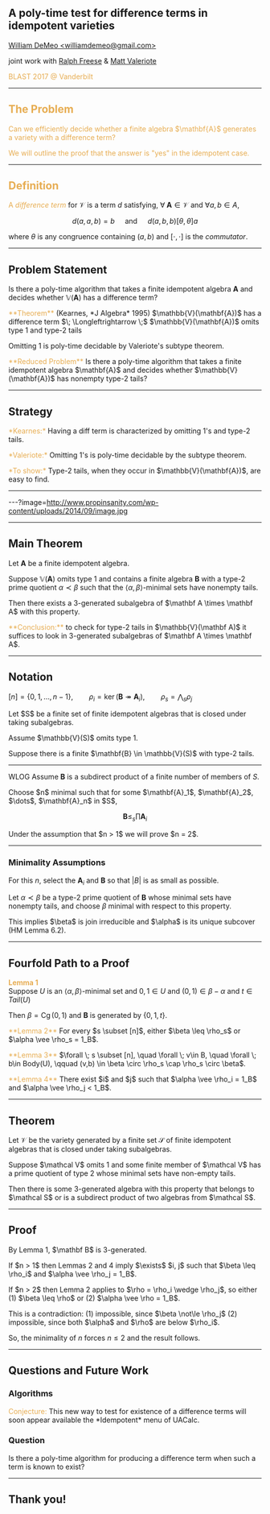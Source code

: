 ## A poly-time test for difference terms in idempotent varieties

[William DeMeo &lt;williamdemeo@gmail.com&gt;](mailto:williamdemeo@gmail.com)  

joint work with 
[Ralph Freese](mailto:ralph@math.hawaii.edu)
& [Matt Valeriote](mailto:matt@math.mcmaster.ca)

<a style="color:#e7ad52">BLAST 2017 @ Vanderbilt<a style="color:#e7ad52">

---

## The Problem

<p class="fragment" align="left">
Can we efficiently decide whether a finite algebra $\mathbf{A}$ generates a variety with a difference term? </p>

<p class="fragment" align="left">
We will outline the proof that the answer is "yes" in the idempotent case. </p>

---

## Definition

A <a style="color:#e7ad52"><i>difference term</i></a> for $\mathcal{V}$ is a term $d$ satisfying, $\forall \; \mathbf A \in \mathcal V$ and $\forall a, b \in A$, 

$$d(a,a,b) = b \quad \text{ and } \quad
d(a,b,b) \mathrel{[\theta, \theta]} a$$

where $\theta$ is any congruence containing $(a,b)$ and $[\cdot, \cdot]$ is the *commutator*.

---

## Problem Statement

Is there a poly-time algorithm that takes a finite
idempotent algebra $\mathbf{A}$ and decides 
whether $\mathbb{V}(\mathbf{A})$ has a difference term?

<div class="fragment" align="left"><a style="color:#e7ad52">**Theorem**</a> (Kearnes, *J Algebra* 1995)   
$\mathbb{V}(\mathbf{A})$ has a difference term
$\; \Longleftrightarrow \;$  $\mathbb{V}(\mathbf{A})$ omits type 1 and type-2 tails
</div>

<p class="fragment" align="left">
Omitting 1 is poly-time decidable by Valeriote's subtype theorem.
</p>

<p class="fragment" align="left">
<a style="color:#e7ad52">**Reduced Problem**</a>   
Is there a poly-time algorithm that takes a finite 
idempotent algebra $\mathbf{A}$ and decides whether 
$\mathbb{V}(\mathbf{A})$ has nonempty type-2 tails?
</p>

---

## Strategy

<p class="fragment" align="left">
<a style="color:#e7ad52">*Kearnes:*</a>
Having a diff term is characterized by omitting 1's and type-2 tails.
</p>

<p class="fragment" align="left">
<a style="color:#e7ad52">*Valeriote:*</a>
Omitting 1's is poly-time decidable by the subtype theorem.
</p>

<p class="fragment" align="left">
<a style="color:#e7ad52">*To show:*</a> 
Type-2 tails, when they occur in $\mathbb{V}(\mathbf{A})$, 
are easy to find.
</p>

---

---?image=http://www.propinsanity.com/wp-content/uploads/2014/09/image.jpg

---

## Main Theorem

Let $\mathbf A$ be a finite idempotent algebra.

Suppose $\mathbb{V}(\mathbf A)$ omits type 1 and contains a finite algebra $\mathbf{B}$ with a type-2 prime quotient $\alpha \prec \beta$ such that the $\langle \alpha, \beta \rangle$-minimal sets have nonempty tails.

<p class="fragment" align="left">
Then there exists a 3-generated subalgebra of $\mathbf A \times \mathbf A$
with this property. </p>
  
<p class="fragment" align="left">
<a style="color:#e7ad52">**Conclusion:**</a>
to check for type-2 tails in $\mathbb{V}(\mathbf A)$ it suffices to look in 3-generated subalgebras of $\mathbf A \times \mathbf A$.
</p>

---

## Notation

$[n] = \{ 0, 1, \dots, n-1 \}, \qquad
\rho_i = \operatorname{ker} (\mathbf B \twoheadrightarrow \mathbf A_i), \qquad \rho_s = \bigwedge_s \rho_j$

<p class="fragment" align="left">
Let $S$ be a finite set of finite idempotent algebras that is closed 
under taking subalgebras. 
</p>

<p class="fragment" align="left">
Assume $\mathbb{V}(S)$ omits type 1.
</p>

<p class="fragment" align="left">
Suppose there is a finite $\mathbf{B} \in \mathbb{V}(S)$ with type-2
tails.
</p>

---

WLOG Assume $\mathbf B$ is a subdirect
product of a finite number of members of $S$. 

<p class="fragment" align="left">
Choose $n$ minimal such that for
some $\mathbf{A}_1$, $\mathbf{A}_2$, $\dots$, $\mathbf{A}_n$ in $S$,   

$$\mathbf{B} \leq_s \prod \mathbf{A}_i$$
</p>

<p class="fragment" align="left">
Under the assumption that $n > 1$ we will prove $n = 2$.
</p>

---

### Minimality Assumptions

For this $n$, select the $\mathbf{A}_i$ and $\mathbf{B}$ so that $|B|$ is as small as possible.

Let $\alpha \prec \beta$ be a type-2 prime quotient of $\mathbf B$ 
whose minimal sets have nonempty tails, and choose $\beta$ minimal with respect to this property.

<p class="fragment" align="left">
This implies $\beta$ is join 
irreducible and $\alpha$ is its unique subcover (HM Lemma 6.2).
</p>

---

## Fourfold Path to a Proof

<a style="color:#e7ad52">**Lemma 1**</a>  
Suppose $U$ is an $\langle \alpha, \beta \rangle$-minimal set and $0, 1 \in U$ and $(0,1) \in \beta - \alpha$ and $t \in Tail(U)$

Then $\beta = \operatorname{Cg}(0,1)$ and $\mathbf B$ is generated by $\{0, 1, t\}$.

<p class="fragment" align="left">
<a style="color:#e7ad52">**Lemma 2**</a>  
For every $s \subset [n]$,
  either $\beta \leq \rho_s$ or $\alpha \vee \rho_s = 1_B$.
</p>

<p class="fragment" align="left">
<a style="color:#e7ad52">**Lemma 3**</a>  
$\forall \; s \subset [n], \quad
\forall \; v\in B, \quad \forall \; b\in Body(U), \qquad (v,b) \in \beta \circ \rho_s \cap \rho_s \circ \beta$.
</p>

<p class="fragment" align="left">
<a style="color:#e7ad52">**Lemma 4**</a>  
There exist $i$ and $j$ such that $\alpha \vee \rho_i = 1_B$ and $\alpha \vee \rho_j < 1_B$.
</p>


---

## Theorem

Let $\mathcal V$ be the variety generated by a finite set $\mathcal S$ of finite idempotent algebras that is closed under taking subalgebras. 

<p class="fragment" align="left">
Suppose $\mathcal V$ omits 1 and some finite member of $\mathcal V$ has a prime quotient of type 2 whose minimal sets have non-empty tails.
</p>

<p class="fragment" align="left">
Then there is some 3-generated algebra with this property that belongs to $\mathcal S$ or is a subdirect product of two algebras from $\mathcal S$. 
</p>

---

## Proof

<p class="fragment" align="left">
By Lemma 1, $\mathbf B$ is 3-generated. 
</p>

<p class="fragment" align="left">
If $n > 1$ then Lemmas 2 and 4 imply $\exists$ $i, j$
such that $\beta \leq \rho_i$ and $\alpha \vee \rho_j = 1_B$. 
</p>

<p class="fragment" align="left">
If $n > 2$ then Lemma 2 applies to $\rho = \rho_i
\wedge \rho_j$, so either   
(1) $\beta \leq \rho$ or     
(2) $\alpha \vee \rho = 1_B$.
</p>

<p class="fragment" align="left">
This is a contradiction:    
(1) impossible, since $\beta \not\le \rho_j$   
(2) impossible, since both $\alpha$ and $\rho$ are below $\rho_i$.    

So, the minimality of $n$ forces $n\leq 2$ and the result follows.
</p>

---

## Questions and Future Work

### Algorithms

<p class="fragment" align="left">
<a style="color:#e7ad52">Conjecture:</a> This new way to test for existence of a difference terms will soon appear available the *Idempotent* menu of UACalc.
</p>

### Question

<p class="fragment" align="left">
Is there a poly-time algorithm for producing a difference term when such a term is known to exist?
</p>

---

## Thank you!